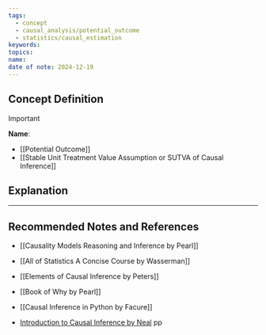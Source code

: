 ```yaml
---
tags:
  - concept
  - causal_analysis/potential_outcome
  - statistics/causal_estimation
keywords: 
topics: 
name: 
date of note: 2024-12-19
---
```


## Concept Definition

>[!important]
>**Name**: 


- [[Potential Outcome]]
- [[Stable Unit Treatment Value Assumption or SUTVA of Causal Inference]]

## Explanation





-----------
##  Recommended Notes and References



- [[Causality Models Reasoning and Inference by Pearl]]
- [[All of Statistics A Concise Course by Wasserman]]
- [[Elements of Causal Inference by Peters]]
- [[Book of Why by Pearl]]
- [[Causal Inference in Python by Facure]]

- [Introduction to Causal Inference by Neal](https://www.bradyneal.com/causal-inference-course) pp